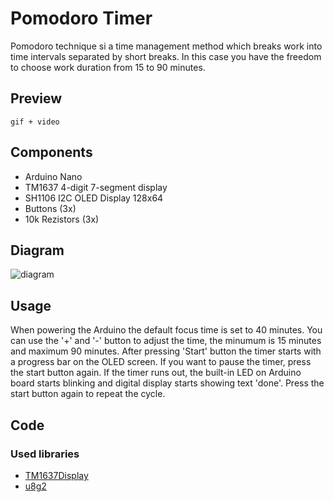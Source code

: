 # Pomodoro Timer 

Pomodoro technique si a time management method which breaks work into time intervals separated by short breaks. In this case you have the freedom to choose work duration from 15 to 90 minutes.

## Preview

`gif + video`

## Components

- Arduino Nano
- TM1637 4-digit 7-segment display
- SH1106 I2C OLED Display 128x64
- Buttons (3x)
- 10k Rezistors (3x)

## Diagram

![diagram](/pomodoro-timer/diagram.svg)

## Usage

When powering the Arduino the default focus time is set to 40 minutes. You can use the '+' and '-' button to adjust the time, the minumum is 15 minutes and maximum 90 minutes. After pressing 'Start' button the timer starts with a progress bar on the OLED screen. If you want to pause the timer, press the start button again. If the timer runs out, the built-in LED on Arduino board starts blinking and digital display starts showing text 'done'.  Press the start button again to repeat the cycle.

## Code

### Used libraries

- [TM1637Display](https://github.com/avishorp/TM1637)
- [u8g2](https://github.com/olikraus/u8g2)

